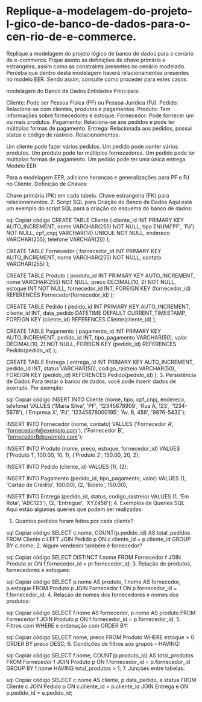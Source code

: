 # Replique-a-modelagem-do-projeto-l-gico-de-banco-de-dados-para-o-cen-rio-de-e-commerce.
Replique a modelagem do projeto lógico de banco de dados para o cenário de e-commerce. Fique atento as definições de chave primária e estrangeira, assim como as constraints presentes no cenário modelado. Perceba que dentro desta modelagem haverá relacionamentos presentes no modelo EER. Sendo assim, consulte como proceder para estes casos. 

modelagem do Banco de Dados
Entidades Principais:

Cliente: Pode ser Pessoa Física (PF) ou Pessoa Jurídica (PJ).
Pedido: Relaciona-se com clientes, produtos e pagamentos.
Produto: Tem informações sobre fornecedores e estoque.
Fornecedor: Pode fornecer um ou mais produtos.
Pagamento: Relaciona-se aos pedidos e pode ter múltiplas formas de pagamento.
Entrega: Relacionada aos pedidos, possui status e código de rastreio.
Relacionamentos:

Um cliente pode fazer vários pedidos.
Um pedido pode conter vários produtos.
Um produto pode ter múltiplos fornecedores.
Um pedido pode ter múltiplas formas de pagamento.
Um pedido pode ter uma única entrega.
Modelo EER:

Para a modelagem EER, adicione heranças e generalizações para PF e PJ no Cliente.
Definição de Chaves:

Chave primária (PK) em cada tabela.
Chave estrangeira (FK) para relacionamentos.
2. Script SQL para Criação do Banco de Dados
Aqui está um exemplo do script SQL para a criação do esquema do banco de dados:

sql
Copiar código
CREATE TABLE Cliente (
    cliente_id INT PRIMARY KEY AUTO_INCREMENT,
    nome VARCHAR(255) NOT NULL,
    tipo ENUM('PF', 'PJ') NOT NULL,
    cpf_cnpj VARCHAR(14) UNIQUE NOT NULL,
    endereco VARCHAR(255),
    telefone VARCHAR(20)
);

CREATE TABLE Fornecedor (
    fornecedor_id INT PRIMARY KEY AUTO_INCREMENT,
    nome VARCHAR(255) NOT NULL,
    contato VARCHAR(255)
);

CREATE TABLE Produto (
    produto_id INT PRIMARY KEY AUTO_INCREMENT,
    nome VARCHAR(255) NOT NULL,
    preco DECIMAL(10, 2) NOT NULL,
    estoque INT NOT NULL,
    fornecedor_id INT,
    FOREIGN KEY (fornecedor_id) REFERENCES Fornecedor(fornecedor_id)
);

CREATE TABLE Pedido (
    pedido_id INT PRIMARY KEY AUTO_INCREMENT,
    cliente_id INT,
    data_pedido DATETIME DEFAULT CURRENT_TIMESTAMP,
    FOREIGN KEY (cliente_id) REFERENCES Cliente(cliente_id)
);

CREATE TABLE Pagamento (
    pagamento_id INT PRIMARY KEY AUTO_INCREMENT,
    pedido_id INT,
    tipo_pagamento VARCHAR(50),
    valor DECIMAL(10, 2) NOT NULL,
    FOREIGN KEY (pedido_id) REFERENCES Pedido(pedido_id)
);

CREATE TABLE Entrega (
    entrega_id INT PRIMARY KEY AUTO_INCREMENT,
    pedido_id INT,
    status VARCHAR(50),
    codigo_rastreio VARCHAR(50),
    FOREIGN KEY (pedido_id) REFERENCES Pedido(pedido_id)
);
3. Persistência de Dados
Para testar o banco de dados, você pode inserir dados de exemplo. Por exemplo:

sql
Copiar código
INSERT INTO Cliente (nome, tipo, cpf_cnpj, endereco, telefone) VALUES
('Maria Silva', 'PF', '12345678909', 'Rua A, 123', '1234-5678'),
('Empresa X', 'PJ', '12345678000195', 'Av. B, 456', '9876-5432');

INSERT INTO Fornecedor (nome, contato) VALUES
('Fornecedor A', 'fornecedorA@exemplo.com'),
('Fornecedor B', 'fornecedorB@exemplo.com');

INSERT INTO Produto (nome, preco, estoque, fornecedor_id) VALUES
('Produto 1', 100.00, 10, 1),
('Produto 2', 150.00, 20, 2);

INSERT INTO Pedido (cliente_id) VALUES
(1), (2);

INSERT INTO Pagamento (pedido_id, tipo_pagamento, valor) VALUES
(1, 'Cartão de Crédito', 100.00),
(2, 'Boleto', 150.00);

INSERT INTO Entrega (pedido_id, status, codigo_rastreio) VALUES
(1, 'Em Rota', 'ABC123'),
(2, 'Entregue', 'XYZ456');
4. Exemplos de Queries SQL
Aqui estão algumas queries que podem ser realizadas:

1. Quantos pedidos foram feitos por cada cliente?

sql
Copiar código
SELECT c.nome, COUNT(p.pedido_id) AS total_pedidos
FROM Cliente c
LEFT JOIN Pedido p ON c.cliente_id = p.cliente_id
GROUP BY c.nome;
2. Algum vendedor também é fornecedor?

sql
Copiar código
SELECT DISTINCT f.nome
FROM Fornecedor f
JOIN Produto pr ON f.fornecedor_id = pr.fornecedor_id;
3. Relação de produtos, fornecedores e estoques:

sql
Copiar código
SELECT p.nome AS produto, f.nome AS fornecedor, p.estoque
FROM Produto p
JOIN Fornecedor f ON p.fornecedor_id = f.fornecedor_id;
4. Relação de nomes dos fornecedores e nomes dos produtos:

sql
Copiar código
SELECT f.nome AS fornecedor, p.nome AS produto
FROM Fornecedor f
JOIN Produto p ON f.fornecedor_id = p.fornecedor_id;
5. Filtros com WHERE e ordenação com ORDER BY:

sql
Copiar código
SELECT nome, preco
FROM Produto
WHERE estoque > 0
ORDER BY preco DESC;
6. Condições de filtros aos grupos – HAVING:

sql
Copiar código
SELECT f.nome, COUNT(p.produto_id) AS total_produtos
FROM Fornecedor f
JOIN Produto p ON f.fornecedor_id = p.fornecedor_id
GROUP BY f.nome
HAVING total_produtos > 1;
7. Junções entre tabelas:

sql
Copiar código
SELECT c.nome AS cliente, p.data_pedido, e.status
FROM Cliente c
JOIN Pedido p ON c.cliente_id = p.cliente_id
JOIN Entrega e ON p.pedido_id = e.pedido_id;
